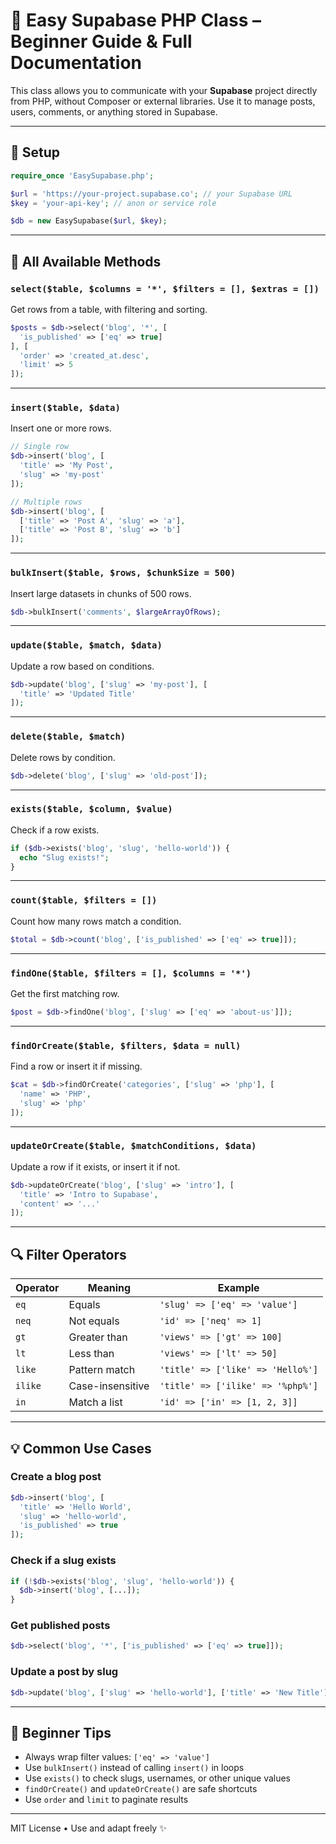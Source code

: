 # 📘 Easy Supabase PHP Class – Beginner Guide & Full Documentation

This class allows you to communicate with your **Supabase** project directly from PHP, without Composer or external libraries. Use it to manage posts, users, comments, or anything stored in Supabase.

---

## 🔧 Setup

```php
require_once 'EasySupabase.php';

$url = 'https://your-project.supabase.co'; // your Supabase URL
$key = 'your-api-key'; // anon or service role

$db = new EasySupabase($url, $key);
```

---

## 🔨 All Available Methods

### `select($table, $columns = '*', $filters = [], $extras = [])`

Get rows from a table, with filtering and sorting.

```php
$posts = $db->select('blog', '*', [
  'is_published' => ['eq' => true]
], [
  'order' => 'created_at.desc',
  'limit' => 5
]);
```

---

### `insert($table, $data)`

Insert one or more rows.

```php
// Single row
$db->insert('blog', [
  'title' => 'My Post',
  'slug' => 'my-post'
]);

// Multiple rows
$db->insert('blog', [
  ['title' => 'Post A', 'slug' => 'a'],
  ['title' => 'Post B', 'slug' => 'b']
]);
```

---

### `bulkInsert($table, $rows, $chunkSize = 500)`

Insert large datasets in chunks of 500 rows.

```php
$db->bulkInsert('comments', $largeArrayOfRows);
```

---

### `update($table, $match, $data)`

Update a row based on conditions.

```php
$db->update('blog', ['slug' => 'my-post'], [
  'title' => 'Updated Title'
]);
```

---

### `delete($table, $match)`

Delete rows by condition.

```php
$db->delete('blog', ['slug' => 'old-post']);
```

---

### `exists($table, $column, $value)`

Check if a row exists.

```php
if ($db->exists('blog', 'slug', 'hello-world')) {
  echo "Slug exists!";
}
```

---

### `count($table, $filters = [])`

Count how many rows match a condition.

```php
$total = $db->count('blog', ['is_published' => ['eq' => true]]);
```

---

### `findOne($table, $filters = [], $columns = '*')`

Get the first matching row.

```php
$post = $db->findOne('blog', ['slug' => ['eq' => 'about-us']]);
```

---

### `findOrCreate($table, $filters, $data = null)`

Find a row or insert it if missing.

```php
$cat = $db->findOrCreate('categories', ['slug' => 'php'], [
  'name' => 'PHP',
  'slug' => 'php'
]);
```

---

### `updateOrCreate($table, $matchConditions, $data)`

Update a row if it exists, or insert it if not.

```php
$db->updateOrCreate('blog', ['slug' => 'intro'], [
  'title' => 'Intro to Supabase',
  'content' => '...'
]);
```

---

## 🔍 Filter Operators

| Operator | Meaning             | Example                            |
|----------|---------------------|------------------------------------|
| `eq`     | Equals              | `'slug' => ['eq' => 'value']`     |
| `neq`    | Not equals          | `'id' => ['neq' => 1]`            |
| `gt`     | Greater than        | `'views' => ['gt' => 100]`        |
| `lt`     | Less than           | `'views' => ['lt' => 50]`         |
| `like`   | Pattern match       | `'title' => ['like' => 'Hello%']` |
| `ilike`  | Case-insensitive    | `'title' => ['ilike' => '%php%']` |
| `in`     | Match a list        | `'id' => ['in' => [1, 2, 3]]`     |

---

## 💡 Common Use Cases

### Create a blog post
```php
$db->insert('blog', [
  'title' => 'Hello World',
  'slug' => 'hello-world',
  'is_published' => true
]);
```

### Check if a slug exists
```php
if (!$db->exists('blog', 'slug', 'hello-world')) {
  $db->insert('blog', [...]);
}
```

### Get published posts
```php
$db->select('blog', '*', ['is_published' => ['eq' => true]]);
```

### Update a post by slug
```php
$db->update('blog', ['slug' => 'hello-world'], ['title' => 'New Title']);
```

---

## 🧠 Beginner Tips

- Always wrap filter values: `['eq' => 'value']`
- Use `bulkInsert()` instead of calling `insert()` in loops
- Use `exists()` to check slugs, usernames, or other unique values
- `findOrCreate()` and `updateOrCreate()` are safe shortcuts
- Use `order` and `limit` to paginate results

---

MIT License • Use and adapt freely ✨

